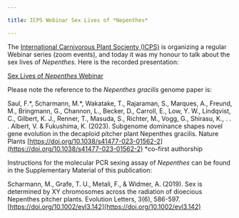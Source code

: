 ```yaml
---

title: ICPS Webinar Sex Lives of *Nepenthes*

---
```


The [International Carnivorous Plant Socienty (ICPS)](https://www.carnivorousplants.org/) is organizing a regular Webinar series (zoom events), and today it was my honour to talk about the sex lives of *Nepenthes*. Here is the recorded presentation:


[Sex Lives of *Nepenthes* Webinar](https://www.youtube.com/embed/BgNPSzf7xj8?si=y26AUcMEq_kuV7hF)



Please note the reference to the *Nepenthes gracilis* genome paper is:


Saul, F.\*, Scharmann, M.\*, Wakatake, T., Rajaraman, S., Marques, A., Freund, M., Bringmann, G., Channon, L., Becker, D., Carroll, E., Low, Y. W., Lindqvist, C., Gilbert, K. J., Renner, T., Masuda, S., Richter, M., Vogg, G., Shirasu, K., . . . Albert, V. & Fukushima, K. (2023). Subgenome dominance shapes novel gene evolution in the decaploid pitcher plant Nepenthes gracilis. Nature Plants [https://doi.org/10.1038/s41477-023-01562-2](https://doi.org/10.1038/s41477-023-01562-2)
 \*co-first authorship 



Instructions for the molecular PCR sexing assay of *Nepenthes* can be found in the Supplementary Material of this publication:

Scharmann, M., Grafe, T. U., Metali, F., & Widmer, A. (2019). Sex is determined by XY chromosomes across the radiation of dioecious Nepenthes pitcher plants. Evolution Letters, 3(6), 586-597. [https://doi.org/10.1002/evl3.142](https://doi.org/10.1002/evl3.142)
